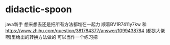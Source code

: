 # didactic-spoon
java新手
想来想去还是把所有方法都堆在一起力
顺着BV1R7411y7kw 和 https://www.zhihu.com/question/381784377/answer/1099438784 (都是大佬啊)里给出的转换方法做的
可以当作一个练习把
